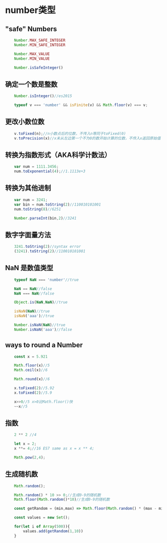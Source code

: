 # number类型

## "safe" Numbers 
```javascript
    Number.MAX_SAFE_INTEGER
    Number.MIN_SAFE_INTEGER

    Number.MAX_VALUE
    Number.MIN_VALUE

    Number.isSafeInteger()
```
## 确定一个数是整数

```javascript
    Number.isInteger()//es2015

    typeof v === 'number' && isFinite(v) && Math.floor(v) === v;
```

## 更改小数位数

```javascript
    v.toFixed(n);//n小数点后的位数，不传入n等同于toFixed(0)
    v.toPrecision(x)//x未从左边第一个不为0的数开始计算的位数，不传入x返回原始值
```

## 转换为指数形式（AKA科学计数法）

```javascript
    var num = 1111.3456;
    num.toExponential(4);//1.1113e+3
```

## 转换为其他进制

```javascript
    var num = 3241;
    var bin = num.toString(2)//110010101001
    num.toString(8)//6251

    Number.parseInt(bin,2)//3241
```

## 数字字面量方法

```javascript
    3241.toString(2)//syntax error
    (3241).toString(2)//110010101001
```

## NaN 是数值类型
```javascript
    typeof NaN === 'number'//true

    NaN == NaN//false
    NaN === NaN//false

    Object.is(NaN,NaN)//true

    isNaN(NaN)//true
    isNaN('aaa')//true

    Number.isNaN(NaN)//true
    Number.isNaN('aaa')//false
```

## ways to round a Number

```javascript
    const x = 5.921

    Math.floor(x)//5
    Math.ceil(x)//6

    Math.round(x)//6

    x.toFixed(2)//5.92
    x.toFixed(2)//5.9

    x>>0//5 x>0比Math.floor()快
    ~~x//5 
```

## 指数

```javascript
    2 ** 2 //4

    let x = 2;
    x **= 4;//16 ES7 same as x = x ** 4;

    Math.pow(2,4);
```

## 生成随机数

```javascript
    Math.random();

    Math.random() * 10 >> 0;//生成0-9的随机数
    Math.floor(Math.random()*10)//生成0-9的随机数

    const getRandom = (min,max) => Math.floor(Math.random() * (max - min - 1)) + min;

    const values = new Set();

    for(let i of Array(500)){
        values.add(getRandom(1,10))
    }
```

## 